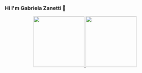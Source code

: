 ### Hi I'm Gabriela Zanetti 👋
<div align="center">
  <a href="https://github.com/GabrielaZanetti">
    <img height="160em" src="https://github-readme-stats.vercel.app/api?username=GabrielaZanetti&show_icons=true&theme=radical"/>
    <img height="160em" src="https://github-readme-stats.vercel.app/api/top-langs/?username=GabrielaZanetti&layout=compact&theme=radical"/>
  </a>
</div>
